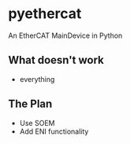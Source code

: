 # pyethercat
An EtherCAT MainDevice in Python


## What doesn't work
* everything

## The Plan
* Use SOEM
* Add ENI functionality